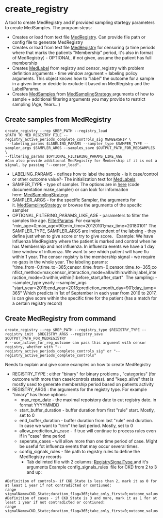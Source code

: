 # create_registry
A tool to create MedRegistry and if provided sampling startegy parameters to create MedSamples.
The program steps:
- Creates or load from text file [MedRegistry](/Infrastructure%20Home%20Page/MedProcessTools%20Library/MedRegistry). Can provide file path or config file to generate MedRegistry
- Creates or load from text file [MedRegistry](/Infrastructure%20Home%20Page/MedProcessTools%20Library/MedRegistry) for censoring (a time periods where that marks the patients "Membership" period, it's also in format of MedRegistry) - OPTIONAL, if not given, assume the patient has full membership
- Creates [MedLabel](http://node-04/Libs/html/classMedLabels) from registry and censor_registry with problem definition arguments - time window argument + labeling policy arguments. This object knows how to "label" the outcome for a sample in a given time or decide to exclude it based on MedRegistry and the LabelParams.
- Creates [MedSamples ](/Infrastructure%20Home%20Page/MedProcessTools%20Library/MedSamples)from [MedSamplingStrategy ](/Infrastructure%20Home%20Page/MedProcessTools%20Library/MedRegistry/MedSamplingStrategy)arguments of how to sample + additional filtering arguments you may provide to restrict sampling (Age, Years...)
## Create samples from MedRegistry
```
create_registry --rep $REP_PATH --registry_load $PATH_TO_MED_REGISTRY_FILE --registry_active_periods_complete_controls_sig MEMBERSHIP \
 --labeling_params $LABELING_PARAMS --sampler_type $SAMPER_TYPE --sampler_args $SAMPLER_ARGS --samples_save $OUTPUT_PATH_FOR_MEDSAMPLES \
--filtering_params $OPTIONAL_FILTERING_PARAMS_LIKE_AGE
#Can also provide additional MedRegistry for Membership if it is not a signal, by passing "--censor_load".
```
- LABELING_PARAMS - defines how to label the sample - is it case/control or other outcome value?- The initialization text for [MedLabels](/Infrastructure%20Home%20Page/MedProcessTools%20Library/MedLabels)
- SAMPER_TYPE - type of sampler. The options are in [here](http://node-04/Libs/html/classMedSamplingStrategy.html#a161f9af97fe2dd90bff67a5ac58679ff) (code documentation make_sampler) or can look for informaiton here: [MedSamplingStrategy](/Infrastructure%20Home%20Page/MedProcessTools%20Library/MedRegistry/MedSamplingStrategy)
- SAMPLER_ARGS - for the specific Sampler, the arguments for it. [MedSamplingStrategy](/Infrastructure%20Home%20Page/MedProcessTools%20Library/MedRegistry/MedSamplingStrategy) or browse the arguments of the specifc sampler
- OPTIONAL_FILTERING_PARAMS_LIKE_AGE - parameters to filter the samples like age. [FilterParams](http://node-04/Libs/html/classFilterParams). For example "min_age=0;max_age=90;min_time=20120101;max_time=20180101"
The SAMPLER_TYPE, SAMPLER_ARGS are independent of the labeing - they define just when to give score or try to give score.
 
Example:
We have Influenza MedRegistry where the patient is marked and control when he has Membership and not influenza. In influenza events we have a 1 day time window of influenza.
We want to see which patient will have flu within 1 year. The censor registry is the membership signal - we require no gaps in the whole year.
The labeling params:
"time_from=0;time_to=365;censor_time_from=0;censor_time_to=365;conflict_method=max;censor_interaction_mode=all:within:within;label_interaction_mode=0:within,within|1:before_start,after_start" 
The sampling:
--sampler_type yearly --sampler_args "start_year=2016;end_year=2018;prediction_month_day=901;day_jump=365"
Which predicts in 1st of September in each year from 2016 to 2017, is can give score within the specific time for the patient (has a match for a certain registry record)
## Create MedRegistry from command
```
create_registry --rep $REP_PATH --registry_type $REGISTRY_TYPE --registry_init  $REGISTRY_ARGS --registry_save $OUTPUT_PATH_FOR_MEDREGISTRY 
# --use_active_for_reg_outcome can pass this argument with censor registry, whether with "--registry_active_periods_complete_controls_sig" or "--registry_active_periods_complete_controls"
```
Needs to explain and give some examples on how to create MedRegistry
- REGISTRY_TYPE : either "binary" for binary problems , "categories" (for outcome with more than case/controls states). and "keep_alive" that is mostly used to generate membership period based on patients activity
- REGISTRY_ARGS : the arguments for the registry type. For example "binary" has those options:
  -  max_repo_date - the maximal repoistory date to cut registry date. in format YYYYMMDD
  - start_buffer_duration - buffer duration from first "rule" start. Mostly, set to 0
  - end_buffer_duration - buffer duration from last "rule" end duration. In case we want to "trim" the last period. Mostly, set to 0
  - allow_prediciton_in_case - if true will continue to process rules even if in "case" time period
  - seperate_cases - will allow more than one time period of case. Might be useful fot influenza events that may occur several times.
  - config_signals_rules - file path to registry rules to define the MedRegistry records
    - Tab delimted file with 2 columns: [RegistrySignalType ](http://node-04/Libs/html/classRegistrySignal.html#a36d7876893c388282ec2ad038b2da4cc)and it's arguments
Example config_signals_rules  file for CKD from 2 to 3 and up:
```
#Definition of controls- if CKD_State is less than 2, mark it as 0 for at least 1 year if not contradicted or contiuned:
range	signalName=CKD_State;duration_flag=365;take_only_first=0;outcome_value=0;min_value=0;max_value=2
#Definition of cases - if CKD_State is 3 and more, mark it as 1 for at least 1 year if not contradicted or contiuned:
range	signalName=CKD_State;duration_flag=365;take_only_first=0;outcome_value=1;min_value=3;max_value=9
```

